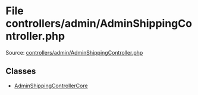 File controllers/admin/AdminShippingController.php
=========

Source: [controllers/admin/AdminShippingController.php](https://github.com/PrestaShop/PrestaShop/blob/1.5.4.1/controllers/admin/AdminShippingController.php)


Classes
-------

* [AdminShippingControllerCore](class.AdminShippingControllerCore.md)

